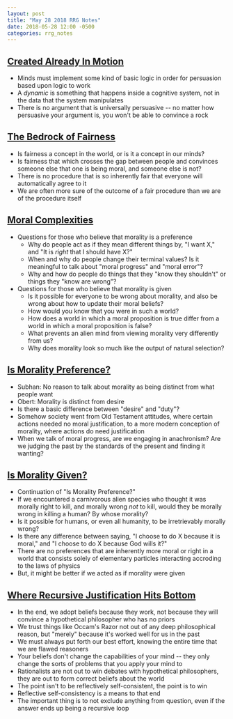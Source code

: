 ```yaml
---
layout: post
title: "May 28 2018 RRG Notes"
date: 2018-05-28 12:00 -0500
categories: rrg_notes
---
```


## [Created Already In Motion](https://www.greaterwrong.com/posts/CuSTqHgeK4CMpWYTe/created-already-in-motion)
- Minds must implement some kind of basic logic in order for persuasion based upon logic to work
- A *dynamic* is something that happens inside a cognitive system, not in the data that the system manipulates
- There is no argument that is universally persuasive -- no matter how persuasive your argument is, you won't be able to convince a rock

## [The Bedrock of Fairness](https://www.greaterwrong.com/posts/iAxkfiyG8WizPSPbq/the-bedrock-of-fairness)
- Is fairness a concept in the world, or is it a concept in our minds?
- Is fairness that which crosses the gap between people and convinces someone else that one is being moral, and someone else is not?
- There is no procedure that is so inherently fair that everyone will automatically agree to it
- We are often more sure of the outcome of a fair procedure than we are of the procedure itself

## [Moral Complexities](https://www.greaterwrong.com/posts/SbdCX6A5AGyyfhdmh/moral-complexities)
- Questions for those who believe that morality is a preference
    - Why do people act as if they mean different things by, "I want X," and "It is *right* that I should have X?"
    - When and why do people change their terminal values? Is it meaningful to talk about "moral progress" and "moral error"?
    - Why and how do people do things that they "know they shouldn't" or things they "know are wrong"?
- Questions for those who believe that morality is given
    - Is it possible for everyone to be wrong about morality, and also be wrong about how to update their moral beliefs? 
    - How would you know that you were in such a world?
    - How does a world in which a moral proposition is true differ from a world in which a moral proposition is false?
    - What prevents an alien mind from viewing morality very differently from us?
    - Why does morality look so much like the output of natural selection?

## [Is Morality Preference?](https://www.greaterwrong.com/posts/F5WLc7hCxkB4X4yD4/is-morality-preference)
- Subhan: No reason to talk about morality as being distinct from what people want
- Obert: Morality is distinct from desire
- Is there a basic difference between "desire" and "duty"?
- Somehow society went from Old Testament attitudes, where certain actions needed no moral justification, to a more modern conception of morality, where actions do need justification
- When we talk of moral progress, are we engaging in anachronism? Are we judging the past by the standards of the present and finding it wanting?

## [Is Morality Given?](https://www.greaterwrong.com/posts/iQNKfYb7aRYopojTX/is-morality-given)
- Continuation of "Is Morality Preference?"
- If we encountered a carnivorous alien species who thought it was morally right to kill, and morally wrong *not* to kill, would they be morally wrong in killing a human? By whose morality?
- Is it possible for humans, or even all humanity, to be irretrievably morally wrong?
- Is there any difference between saying, "I choose to do X because it is moral," and "I choose to do X because God wills it?"
- There are no preferences that are inherently more moral or right in a world that consists solely of elementary particles interacting accroding to the laws of physics
- But, it might be better if we acted as if morality were given

## [Where Recursive Justification Hits Bottom](https://www.greaterwrong.com/posts/C8nEXTcjZb9oauTCW/where-recursive-justification-hits-bottom)
- In the end, we adopt beliefs because they work, not because they will convince a hypothetical philosopher who has no priors
- We trust things like Occam's Razor not out of any deep philosophical reason, but "merely" because it's worked well for us in the past
- We must always put forth our best effort, knowing the entire time that we are flawed reasoners
- Your beliefs don't change the capabilities of your mind -- they only change the sorts of problems that you apply your mind to
- Rationalists are not out to win debates with hypothetical philosophers, they are out to form correct beliefs about the world
- The point isn't to be reflectively self-consistent, the point is to win
- Reflective self-consistency is a means to that end
- The important thing is to not exclude anything from question, even if the answer ends up being a recursive loop
